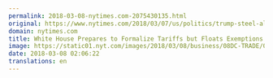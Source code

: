 ```yaml
---
permalink: 2018-03-08-nytimes.com-2075430135.html
original: https://www.nytimes.com/2018/03/07/us/politics/trump-steel-aluminum-tariffs.html?partner=rss&amp;emc=rss
domain: nytimes.com
title: White House Prepares to Formalize Tariffs but Floats Exemptions
image: https://static01.nyt.com/images/2018/03/08/business/08DC-TRADE/08DC-TRADE-mediumThreeByTwo440.jpg
date: 2018-03-08 02:06:22
translations: en
---
```


